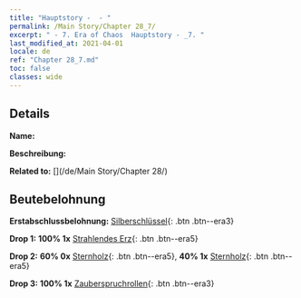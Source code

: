 ```yaml
---
title: "Hauptstory -  - "
permalink: /Main Story/Chapter 28_7/
excerpt: " - 7. Era of Chaos  Hauptstory - _7. "
last_modified_at: 2021-04-01
locale: de
ref: "Chapter 28_7.md"
toc: false
classes: wide
---
```


## Details

 **Name:** 

 **Beschreibung:** 

 **Related to:** [](/de/Main Story/Chapter 28/)

## Beutebelohnung

 **Erstabschlussbelohnung:** [Silberschlüssel](/de/Items/con_693/){: .btn .btn--era3}

 **Drop 1:** **100% 1x** [Strahlendes Erz](/de/Items/mat_96/){: .btn .btn--era5}

 **Drop 2:** **60% 0x** [Sternholz](/de/Items/mat_90/){: .btn .btn--era5}, **40% 1x** [Sternholz](/de/Items/mat_90/){: .btn .btn--era5}

 **Drop 3:** **100% 1x** [Zauberspruchrollen](/de/Items/con_694/){: .btn .btn--era3}


